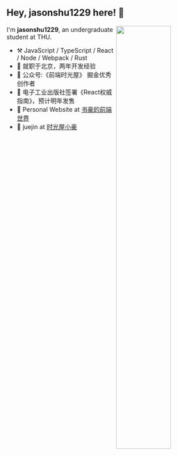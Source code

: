 
## Hey, jasonshu1229 here! :wave:

[<img align="right" width="50%" src="https://github-readme-stats-sigma-five.vercel.app/api?username=jasonshu1229&show_icons=true&theme=dark">](https://metrics.lecoq.io/jasonshu1229#gh-light-mode-only)

I'm **jasonshu1229**, an undergraduate student at THU.

- :hammer_and_pick: JavaScript / TypeScript / React / Node / Webpack / Rust
- 🔭 就职于北京，两年开发经验
- 🌱 公众号:《前端时光屋》 掘金优秀创作者
- 👯 电子工业出版社签署《React权威指南》，预计明年发售
- 🤔 Personal Website at [书豪的前端世界](https://www.jasonshu1229.cn/)
- 💬 juejin at [时光屋小豪](https://juejin.cn/user/2700056289091101)

<!-- --- -->

<!-- [![Readme Card](https://github-readme-stats.vercel.app/api/pin/?username=jasonshu1229&repo=big-react)](https://github.com/jasonshu1229/github-readme-stats) -->
